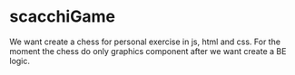 # scacchiGame
We want create a chess for personal exercise in js, html and css. For the moment the chess do only graphics component after we want create a BE logic. 
